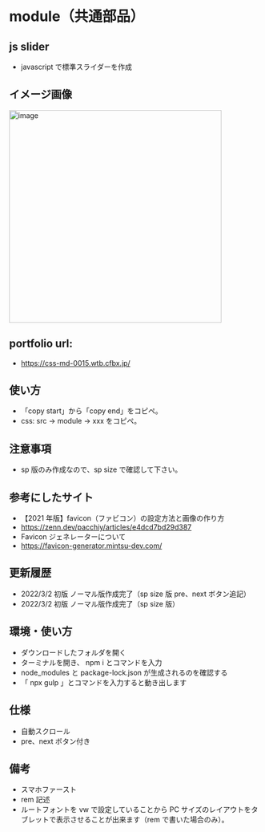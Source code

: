 # module（共通部品）

## js slider

- javascript で標準スライダーを作成

## イメージ画像

<img width="424" alt="image" src="https://user-images.githubusercontent.com/99580997/156355990-e9dc09cf-5298-4c49-b468-51b60bb339b4.png">

## portfolio url:

- https://css-md-0015.wtb.cfbx.jp/

## 使い方

- 「copy start」から「copy end」をコピペ。
- css: src -> module -> xxx をコピペ。

## 注意事項

- sp 版のみ作成なので、sp size で確認して下さい。

## 参考にしたサイト

- 【2021 年版】favicon（ファビコン）の設定方法と画像の作り方
- https://zenn.dev/pacchiy/articles/e4dcd7bd29d387
- Favicon ジェネレーターについて
- https://favicon-generator.mintsu-dev.com/

## 更新履歴

- 2022/3/2 初版 ノーマル版作成完了（sp size 版 pre、next ボタン追記）
- 2022/3/2 初版 ノーマル版作成完了（sp size 版）

## 環境・使い方

- ダウンロードしたフォルダを開く
- ターミナルを開き、 npm i とコマンドを入力
- node_modules と package-lock.json が生成されるのを確認する
- 「 npx gulp 」とコマンドを入力すると動き出します

## 仕様

- 自動スクロール
- pre、next ボタン付き

## 備考

- スマホファースト
- rem 記述
- ルートフォントを vw で設定していることから PC サイズのレイアウトをタブレットで表示させることが出来ます（rem で書いた場合のみ）。
